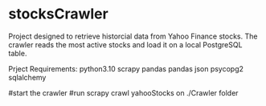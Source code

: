 # stocksCrawler
Project designed to retrieve historcial data from Yahoo Finance stocks. The crawler reads the most active stocks and load it on a local PostgreSQL table.

Prject Requirements:
python3.10
scrapy
pandas
pandas 
json
psycopg2
sqlalchemy

#start the crawler
#run scrapy crawl yahooStocks on ./Crawler folder
